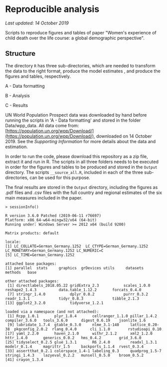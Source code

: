# Reproducible analysis

*Last updated: 14 October 2019*

Scripts to reproduce figures and tables of paper "Women's experience of child death over the life course: a global demographic perspective".

## Structure

The directory `R` has three sub-directories, which are needed to transform the data to the right format, produce the model estimates
, and produce the figures and tables, respectively. 

A - Data formatting

B - Analysis

C - Results

UN World Population Prospect data was downloaded by hand before running the scripts in 'A - Data formatting' and stored in the folder
Data/wpp_data. All data come from: [https://population.un.org/wpp/Download/](https://population.un.org/wpp/Download/), downloaded on 14 October 2019. See the *Supporting Information*
for more details about the data and estimation.

In order to run the code, please download this repository as a zip file, extract it and run in R.
The scripts in all three folders needs to be executed in order for the figures and tables to be produced and stored 
in the `Output` directory. The scripts `__source_all.R`, included in each of the three sub-directories, can be used
for this purpose.

The final results are stored in the `Output` directory, including the figures as .pdf files and .csv files with the full country and regional estimates of the 
six main measures included in the paper.

`> sessionInfo()`

```
R version 3.6.0 Patched (2019-06-11 r76697)
Platform: x86_64-w64-mingw32/x64 (64-bit)
Running under: Windows Server >= 2012 x64 (build 9200)

Matrix products: default

locale:
[1] LC_COLLATE=German_Germany.1252  LC_CTYPE=German_Germany.1252    LC_MONETARY=German_Germany.1252 LC_NUMERIC=C                   
[5] LC_TIME=German_Germany.1252    

attached base packages:
[1] parallel  stats     graphics  grDevices utils     datasets  methods   base     

other attached packages:
 [1] directlabels_2018.05.22 gridExtra_2.3           scales_1.0.0            reshape2_1.4.3          data.table_1.12.2       forcats_0.4.0          
 [7] stringr_1.4.0           dplyr_0.8.2             purrr_0.3.2             readr_1.3.1             tidyr_0.8.3             tibble_2.1.3           
[13] ggplot2_3.2.0           tidyverse_1.2.1        

loaded via a namespace (and not attached):
 [1] Rcpp_1.0.1       plyr_1.8.4       cellranger_1.1.0 pillar_1.4.2     compiler_3.6.0   tools_3.6.0      digest_0.6.19    jsonlite_1.6    
 [9] lubridate_1.7.4  gtable_0.3.0     nlme_3.1-140     lattice_0.20-38  pkgconfig_2.0.2  rlang_0.4.0      cli_1.1.0        rstudioapi_0.10 
[17] yaml_2.2.0       haven_2.1.0      withr_2.1.2      xml2_1.2.0       httr_1.4.0       generics_0.0.2   hms_0.4.2        grid_3.6.0      
[25] tidyselect_0.2.5 glue_1.3.1       R6_2.4.0         readxl_1.3.1     modelr_0.1.4     magrittr_1.5     backports_1.1.4  rvest_0.3.4     
[33] assertthat_0.2.1 colorspace_1.4-1 labeling_0.3     quadprog_1.5-7   stringi_1.4.3    lazyeval_0.2.2   munsell_0.5.0    broom_0.5.2     
[41] crayon_1.3.4    
```